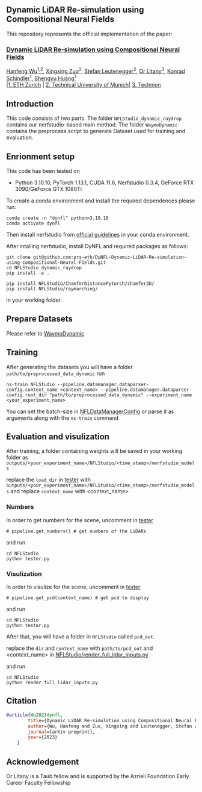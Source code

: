 ## Dynamic LiDAR Re-simulation using Compositional Neural Fields
This repository represents the official implementation of the paper:

### [Dynamic LiDAR Re-simulation using Compositional Neural Fields]()

[Hanfeng Wu<sup>1,2</sup>](https://www.linkedin.com/in/hanfeng-wu-089602203/), [Xingxing Zuo<sup>2</sup>](https://xingxingzuo.github.io/), [Stefan Leutenegger<sup>2</sup>](https://www.professoren.tum.de/leutenegger-stefan), [Or Litany<sup>3</sup>](https://orlitany.github.io/), [Konrad Schindler<sup>1</sup>](https://prs.igp.ethz.ch/group/people/person-detail.schindler.html), [Shengyu Huang<sup>1</sup>](https://shengyuh.github.io) \
|[1. ETH Zurich](https://igp.ethz.ch/) | [2. Technical University of Munich](https://srl.cit.tum.de/)| [3. Technion](https://www.technion.ac.il/en/home-2/)

## Introduction
This code consists of two parts. The folder `NFLStudio_dynamic_raydrop` contains our nerfstudio-based main method. The folder `WaymoDynamic` contains the preprocess script to generate Dataset used for training and evaluation.

## Enrionment setup
This code has been tested on 
- Python 3.10.10, PyTorch 1.13.1, CUDA 11.6, Nerfstudio 0.3.4, GeForce RTX 3090/GeForce GTX 1080Ti

To create a conda environment and install the required dependences please run:
```shell
conda create -n "dynfl" python=3.10.10
conda activate dynfl
```
Then install nerfstudio from [official guidelines](https://docs.nerf.studio/quickstart/installation.html) in your conda environment.

After intalling nerfstudio, install DyNFL and required packages as follows:
```
git clone git@github.com:prs-eth/DyNFL-Dynamic-LiDAR-Re-simulation-using-Compositional-Neural-Fields.git
cd NFLStudio_dynamic_raydrop
pip install -e .

pip install NFLStudio/ChamferDistancePytorch/chamfer3D/
pip install NFLStudio/raymarching/
```
in your working folder.

## Prepare Datasets
Please refer to [WaymoDynamic](./WaymoDynamic)

## Training
After generating the datasets you will have a folder `path/to/preprocessed_data_dynamic`
run
```shell
ns-train NFLStudio --pipeline.datamanager.dataparser-config.context_name <context_name> --pipeline.datamanager.dataparser-config.root_dir "path/to/preprocessed_data_dynamic" --experiment_name <your_experiment_name>
```
You can set the batch-size in [NFLDataManagerConfig](./NFLStudio_dynamic_raydrop/NFLStudio/datamanager.py) or parse it as arguments along with the `ns-train` command
## Evaluation and visulization
After training, a folder containing weights will be saved in your working folder as `outputs/<your_experiment_name>/NFLStudio/<time_stamp>/nerfstudio_models`

replace the `load_dir` in [tester](./NFLStudio_dynamic_raydrop/NFLStudio/tester.py) with `outputs/<your_experiment_name>/NFLStudio/<time_stamp>/nerfstudio_models` and replace `context_name` with <context_name> 

### Numbers
In order to get numbers for the scene, uncomment in [tester](./NFLStudio_dynamic_raydrop/NFLStudio/tester.py)
```
# pipeline.get_numbers() # get numbers of the LiDARs
```
and run
```
cd NFLStudio
python tester.py
```

### Visulization
In order to visulize for the scene, uncomment in [tester](./NFLStudio_dynamic_raydrop/NFLStudio/tester.py)
```
# pipeline.get_pcd(context_name) # get pcd to display
```
and run
```
cd NFLStudio
python tester.py
```

After that, you will have a folder in `NFLStudio` called `pcd_out`.

replace the `dir` and `context_name` with `path/to/pcd_out` and <context_name> in [NFLStudio/render_full_lidar_inputs.py](./NFLStudio_dynamic_raydrop/NFLStudio/render_full_lidar_inputs.py)

and run
```
cd NFLStudio
python render_full_lidar_inputs.py
```
## Citation
```bibtex
@article{Wu2023dynfl,
        title={Dynamic LiDAR Re-simulation using Compositional Neural Fields},
        author={Wu, Hanfeng and Zuo, Xingxing and Leutenegger, Stefan and Litany, Or and Schindler, Konrad and Huang, Shengyu},
        journal={arXiv preprint},
        year={2023}
    }
```
## Acknowledgement
Or Litany is a Taub fellow and is supported by the Azrieli Foundation Early Career Faculty Fellowship